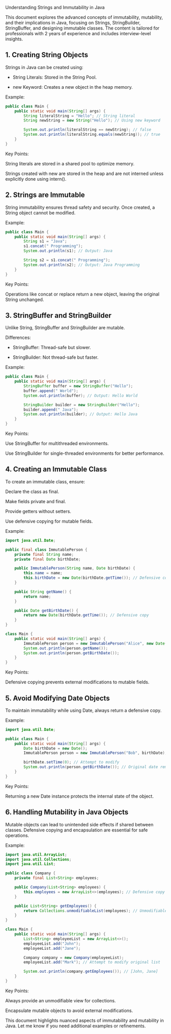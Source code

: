 Understanding Strings and Immutability in Java

This document explores the advanced concepts of immutability, mutability, and their implications in Java, focusing on Strings, StringBuilder, StringBuffer, and designing immutable classes. The content is tailored for professionals with 2 years of experience and includes interview-level insights.

## 1. Creating String Objects

Strings in Java can be created using:

- String Literals: Stored in the String Pool.

- new Keyword: Creates a new object in the heap memory.

Example:
```java
public class Main {
    public static void main(String[] args) {
        String literalString = "Hello"; // String literal
        String newString = new String("Hello"); // Using new keyword

        System.out.println(literalString == newString); // false
        System.out.println(literalString.equals(newString)); // true
    }
}
```
Key Points:

String literals are stored in a shared pool to optimize memory.

Strings created with new are stored in the heap and are not interned unless explicitly done using intern().

## 2. Strings are Immutable

String immutability ensures thread safety and security. Once created, a String object cannot be modified.

Example:
```java
public class Main {
    public static void main(String[] args) {
        String s1 = "Java";
        s1.concat(" Programming");
        System.out.println(s1); // Output: Java

        String s2 = s1.concat(" Programming");
        System.out.println(s2); // Output: Java Programming
    }
}
```
Key Points:

Operations like concat or replace return a new object, leaving the original String unchanged.

## 3. StringBuffer and StringBuilder

Unlike String, StringBuffer and StringBuilder are mutable.

Differences:

- StringBuffer: Thread-safe but slower.

- StringBuilder: Not thread-safe but faster.

Example:
```java
public class Main {
    public static void main(String[] args) {
        StringBuffer buffer = new StringBuffer("Hello");
        buffer.append(" World");
        System.out.println(buffer); // Output: Hello World

        StringBuilder builder = new StringBuilder("Hello");
        builder.append(" Java");
        System.out.println(builder); // Output: Hello Java
    }
}
```
Key Points:

Use StringBuffer for multithreaded environments.

Use StringBuilder for single-threaded environments for better performance.

## 4. Creating an Immutable Class

To create an immutable class, ensure:

Declare the class as final.

Make fields private and final.

Provide getters without setters.

Use defensive copying for mutable fields.

Example:
```java
import java.util.Date;

public final class ImmutablePerson {
    private final String name;
    private final Date birthDate;

    public ImmutablePerson(String name, Date birthDate) {
        this.name = name;
        this.birthDate = new Date(birthDate.getTime()); // Defensive copy
    }

    public String getName() {
        return name;
    }

    public Date getBirthDate() {
        return new Date(birthDate.getTime()); // Defensive copy
    }
}

class Main {
    public static void main(String[] args) {
        ImmutablePerson person = new ImmutablePerson("Alice", new Date());
        System.out.println(person.getName());
        System.out.println(person.getBirthDate());
    }
}
```
Key Points:

Defensive copying prevents external modifications to mutable fields.

## 5. Avoid Modifying Date Objects

To maintain immutability while using Date, always return a defensive copy.

Example:
```java
import java.util.Date;

public class Main {
    public static void main(String[] args) {
        Date birthDate = new Date();
        ImmutablePerson person = new ImmutablePerson("Bob", birthDate);

        birthDate.setTime(0); // Attempt to modify
        System.out.println(person.getBirthDate()); // Original date remains unchanged
    }
}
```
Key Points:

Returning a new Date instance protects the internal state of the object.

## 6. Handling Mutability in Java Objects

Mutable objects can lead to unintended side effects if shared between classes. Defensive copying and encapsulation are essential for safe operations.

Example:
```java
import java.util.ArrayList;
import java.util.Collections;
import java.util.List;

public class Company {
    private final List<String> employees;

    public Company(List<String> employees) {
        this.employees = new ArrayList<>(employees); // Defensive copy
    }

    public List<String> getEmployees() {
        return Collections.unmodifiableList(employees); // Unmodifiable view
    }
}

class Main {
    public static void main(String[] args) {
        List<String> employeeList = new ArrayList<>();
        employeeList.add("John");
        employeeList.add("Jane");

        Company company = new Company(employeeList);
        employeeList.add("Mark"); // Attempt to modify original list

        System.out.println(company.getEmployees()); // [John, Jane]
    }
}
```
Key Points:

Always provide an unmodifiable view for collections.

Encapsulate mutable objects to avoid external modifications.

This document highlights nuanced aspects of immutability and mutability in Java. Let me know if you need additional examples or refinements.


